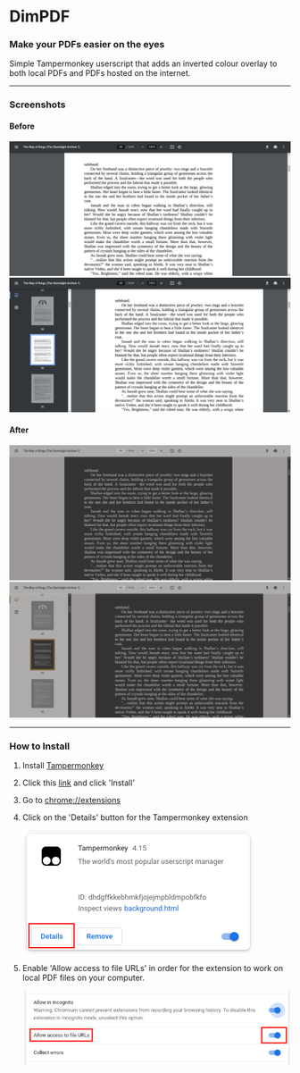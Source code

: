 # DimPDF

### Make your PDFs easier on the eyes

Simple Tampermonkey userscript that adds an inverted colour overlay to both local PDFs and PDFs hosted on the internet.

---

### Screenshots

#### Before
![Focused (before)](/images/readme/screenshots/focused_before.png)
![With Sidepane (before)](/images/readme/screenshots/sidepane_before.png)

#### After
![Focused (afer)](/images/readme/screenshots/focused_after.png)
![With Sidepane (after)](/images/readme/screenshots/sidepane_after.png)

---

### How to Install

1. Install [Tampermonkey](https://chrome.google.com/webstore/detail/tampermonkey/dhdgffkkebhmkfjojejmpbldmpobfkfo)

2. Click this [link](https://raw.githubusercontent.com/zahinabrer5/dimpdf-userscript/main/index.js) and click 'Install'

3. Go to [chrome://extensions](chrome://extensions)

4. Click on the 'Details' button for the Tampermonkey extension

    ![Step 4](/images/readme/installation/step4.png)

5. Enable 'Allow access to file URLs' in order for the extension to work on local PDF files on your computer.

    ![Step 5](/images/readme/installation/step5.png)
